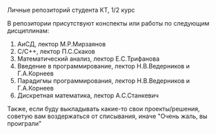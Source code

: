 Личные репозиторий студента КТ, 1/2 курс

В репозитории присутствуют конспекты или работы по следующим дисциплинам:
1) АиСД, лектор М.Р.Мирзаянов
2) С/С++, лектор П.С.Скаков
3) Математический анализ, лектор Е.C.Трифанова
4) Введение в программирование, лектор Н.В.Ведерников и Г.А.Корнеев
5) Парадигмы программирования, лектор Н.В.Ведерников и Г.А.Корнеев
6) Дискретная математика, лектор А.С.Станкевич

Также, если буду выкладывать какие-то свои проекты/решения, советую вам воздержаться от списывания, иначе "Очень жаль, вы проиграли"
